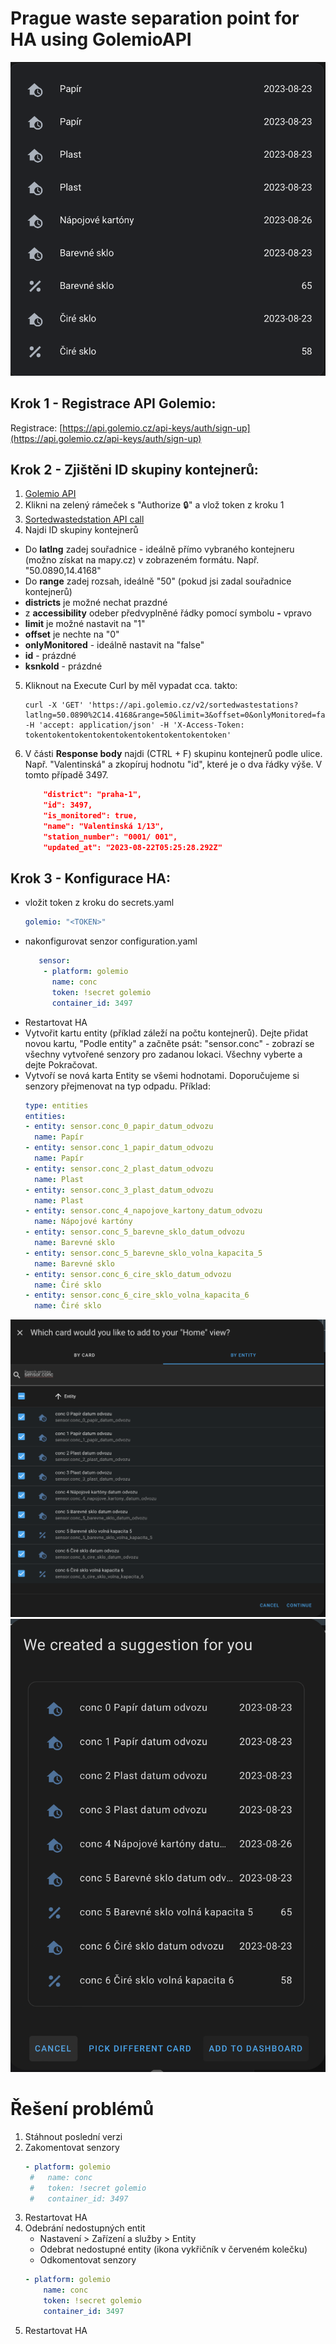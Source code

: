 # Prague waste separation point for HA using GolemioAPI

![entitiesCard](EntitiesCard.png)
## Krok 1 - Registrace API Golemio:
Registrace: [https://api.golemio.cz/api-keys/auth/sign-up](https://api.golemio.cz/api-keys/auth/sign-up)  
## Krok 2 - Zjištěni ID skupiny kontejnerů:
1. [Golemio API](https://api.golemio.cz/v2/docs/openapi/#/)
2. Klikni na zelený rámeček s "Authorize 🔒" a vlož token z kroku 1
3. [Sortedwastedstation API call](https://api.golemio.cz/v2/docs/openapi/#/♻%EF%B8%8F%20Waste%20Collection/getWCStations)
4. Najdi ID skupiny kontejnerů
- Do **latlng** zadej souřadnice - ideálně přímo vybraného kontejneru (možno získat na mapy.cz) v zobrazeném formátu. Např. "50.0890,14.4168" 
- Do **range** zadej rozsah, ideálně "50" (pokud jsi zadal souřadnice kontejnerů)
- **districts** je možné nechat prazdné
- z **accessibility** odeber předvyplněné řádky pomocí symbolu **-** vpravo
- **limit** je možné nastavit na "1"
- **offset** je nechte na "0"
- **onlyMonitored** - ideálně nastavit na "false"
- **id** - prázdné
- **ksnkoId** - prázdné
5. Kliknout na Execute
	Curl by měl vypadat cca. takto: 
	```
	curl -X 'GET' 'https://api.golemio.cz/v2/sortedwastestations?latlng=50.0890%2C14.4168&range=50&limit=3&offset=0&onlyMonitored=false' -H 'accept: application/json' -H 'X-Access-Token: tokentokentokentokentokentokentokentokentoken'
	```
6. V části **Response body** najdi (CTRL + F)  skupinu kontejnerů podle ulice. Např. "Valentinská" a zkopíruj hodnotu "id", které je o dva řádky výše. V tomto případě 3497.
	```json
        "district": "praha-1",
        "id": 3497,
        "is_monitored": true,
        "name": "Valentinská 1/13",
        "station_number": "0001/ 001",
        "updated_at": "2023-08-22T05:25:28.292Z"
	```
	


## Krok 3 - Konfigurace HA:  
- vložit token z kroku do secrets.yaml
	```yaml 
	golemio: "<TOKEN>"
	```
- nakonfigurovat senzor configuration.yaml 
	```yaml
	   sensor: 
	    - platform: golemio
	      name: conc
	      token: !secret golemio
	      container_id: 3497
	```
- Restartovat HA
- Vytvořit kartu entity (příklad záleží na počtu kontejnerů). 
Dejte přidat novou kartu, "Podle entity" a začněte psát: "sensor.conc" - zobrazí se všechny vytvořené senzory pro zadanou lokaci. Všechny vyberte a dejte Pokračovat. 
- Vytvoří se nová karta Entity se všemi hodnotami. Doporučujeme si senzory přejmenovat na typ odpadu.
	Příklad:
	```yaml 
	type: entities
	entities:
	- entity: sensor.conc_0_papir_datum_odvozu
	  name: Papír
	- entity: sensor.conc_1_papir_datum_odvozu
	  name: Papír
	- entity: sensor.conc_2_plast_datum_odvozu
	  name: Plast
	- entity: sensor.conc_3_plast_datum_odvozu
	  name: Plast
	- entity: sensor.conc_4_napojove_kartony_datum_odvozu
	  name: Nápojové kartóny
	- entity: sensor.conc_5_barevne_sklo_datum_odvozu
	  name: Barevné sklo
	- entity: sensor.conc_5_barevne_sklo_volna_kapacita_5
	  name: Barevné sklo
	- entity: sensor.conc_6_cire_sklo_datum_odvozu
	  name: Čiré sklo
	- entity: sensor.conc_6_cire_sklo_volna_kapacita_6
	  name: Čiré sklo
	```

![newCard1](newCard1.png)
![newCard2](newCard2.png)

# Řešení problémů
1. Stáhnout poslední verzi
2. Zakomentovat senzory 
   ```yaml
   - platform: golemio
    #   name: conc
    #   token: !secret golemio
    #   container_id: 3497
    ```
3. Restartovat HA
4. Odebrání nedostupných entit
    - Nastavení > Zařízení a služby > Entity 
    - Odebrat nedostupné entity (ikona vykřičník v červeném kolečku)
    - Odkomentovat senzory
    ```yaml
    - platform: golemio
        name: conc
        token: !secret golemio
        container_id: 3497 
    ```
5. Restartovat HA
